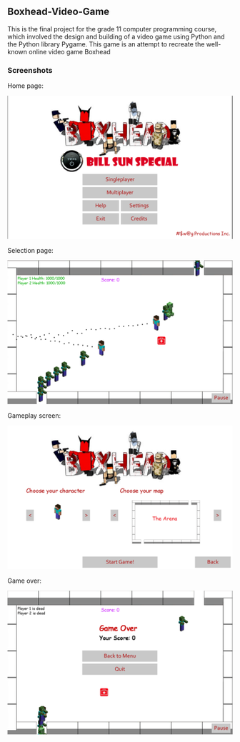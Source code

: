 ## Boxhead-Video-Game

This is the final project for the grade 11 computer programming course, which involved the design and building of a video game using Python and the Python library Pygame. This game is an attempt to recreate the well-known online video game Boxhead

### Screenshots

Home page:

![alt text](game1.png)

Selection page:

![alt text](game2.png)

Gameplay screen:

![alt text](game3.png)

Game over:

![alt text](game4.png)
